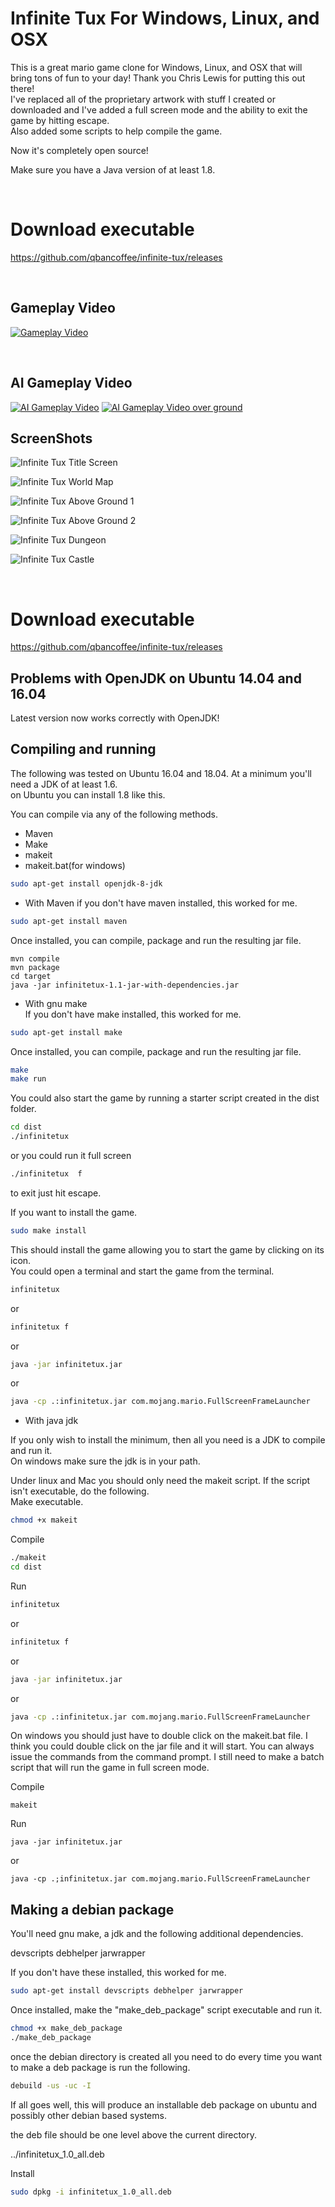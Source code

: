 Infinite Tux For Windows, Linux, and OSX
=========================================
This is a great mario game clone for Windows, Linux, and OSX that will bring tons of fun to your day! Thank you Chris Lewis for putting this out there!<br>
I've replaced all of the proprietary artwork with stuff I created or downloaded and I've added a full screen mode and the ability to exit the game by hitting escape.<br>
Also added some scripts to help compile the game.

Now it's completely open source!

Make sure you have a Java version of at least 1.8.

<br>

Download executable
===================
https://github.com/qbancoffee/infinite-tux/releases

<br>

Gameplay Video
--------------

[![Gameplay Video](https://img.youtube.com/vi/CxtxaujNFws/0.jpg)](https://www.youtube.com/watch?v=CxtxaujNFws)

<br>

AI Gameplay Video
--------------

[![AI Gameplay Video](https://img.youtube.com/vi/eiG-bJdwCyc/0.jpg)](https://www.youtube.com/watch?v=eiG-bJdwCyc)
[![AI Gameplay Video over ground](https://img.youtube.com/vi/5RukWnRZ0yI/0.jpg)](https://www.youtube.com/watch?v=5RukWnRZ0yI)
<br>


ScreenShots
-----------

![Infinite Tux Title Screen](/screenshots/tux_title.png?raw=true "Infinite Tux Title Screen")

![Infinite Tux World Map](/screenshots/tux_map.png?raw=true "Infinite Tux World Map")

![Infinite Tux Above Ground 1](/screenshots/tux_jump_shark.png?raw=true "Infinite Tux Above Ground 1")

![Infinite Tux Above Ground 2](/screenshots/tux_fire_shark.png?raw=true "Infinite Tux Above Ground 2")

![Infinite Tux Dungeon](/screenshots/tux_dungeon_jump.png?raw=true "Infinite Tux Dungeon")

![Infinite Tux Castle](/screenshots/tux_castle_cannon.png?raw=true "Infinite Tux Castle")




<br>

Download executable
===================
https://github.com/qbancoffee/infinite-tux/releases


Problems with OpenJDK on Ubuntu 14.04 and 16.04
-----------------------------------------------
Latest version now works correctly with OpenJDK!

Compiling and running
---------------------
The following was tested on Ubuntu 16.04 and 18.04. At a minimum you'll need a JDK of at least 1.6.<br>
on Ubuntu you can install 1.8 like this. 

You can compile via any of the following methods.
* Maven
* Make
* makeit
* makeit.bat(for windows)

```bash
sudo apt-get install openjdk-8-jdk
```

* With Maven
if you don't have maven installed, this worked for me.
```bash
sudo apt-get install maven
```
Once installed, you can compile, package and run the resulting jar file.

```
mvn compile
mvn package
cd target
java -jar infinitetux-1.1-jar-with-dependencies.jar
```
* With gnu make<br>
If you don't have make installed, this worked for me.

```bash
sudo apt-get install make
```
Once installed, you can compile, package and run the resulting jar file.

```bash
make
make run
```
You could also start the game by running a starter script created in the dist folder.

```bash
cd dist
./infinitetux
```

or you could run it full screen 

```bash
./infinitetux  f
```
to exit just hit escape.<br>

If you want to install the game.
```bash
sudo make install
```
This should install the game allowing you to start the game by clicking on its icon.<br>
You could open a terminal and start the game from the terminal.
```bash
infinitetux
```
or 
```bash
infinitetux f
```

or

```bash
java -jar infinitetux.jar
```
or

```bash
java -cp .:infinitetux.jar com.mojang.mario.FullScreenFrameLauncher
```


* With java jdk

If you only wish to install the minimum, then all you need is a JDK to compile and run it.<br>
On windows make sure the jdk is in your path.

Under linux and Mac you should only need the makeit script. If the script isn't executable, do the following.<br>
Make executable.
```bash
chmod +x makeit
```
Compile 
```bash
./makeit
cd dist
```
Run
```bash
infinitetux
```
or 
```bash
infinitetux f
```

or

```bash
java -jar infinitetux.jar
```
or

```bash
java -cp .:infinitetux.jar com.mojang.mario.FullScreenFrameLauncher
```

On windows you should just have to double click on the makeit.bat file. I think you could double click on the
jar file and it will start. You can always issue the commands from the command prompt. I still need to make a batch script that
will run the game in full screen mode.

Compile 
```windows
makeit
```
Run
```windows
java -jar infinitetux.jar
```
or

```windows
java -cp .;infinitetux.jar com.mojang.mario.FullScreenFrameLauncher
```


Making a debian package
-----------------------

You'll need gnu make, a jdk and the following additional dependencies.

devscripts
debhelper
jarwrapper

If you don't have these installed, this worked for me.

```bash
sudo apt-get install devscripts debhelper jarwrapper
```

Once installed, make the "make_deb_package" script executable and run it.

```bash
chmod +x make_deb_package
./make_deb_package
```

once the debian directory is created all you need to do every time you want to make a deb 
package is run the following.
```bash
debuild -us -uc -I
```

If all goes well, this will produce an installable deb package on ubuntu and possibly other debian based systems.

the deb file should be one level above the current directory.

../infinitetux_1.0_all.deb

Install
```bash
sudo dpkg -i infinitetux_1.0_all.deb
```

